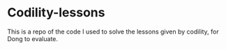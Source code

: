 # Codility-lessons

This is a repo of the code I used to solve the lessons given by codility, for Dong to evaluate.

